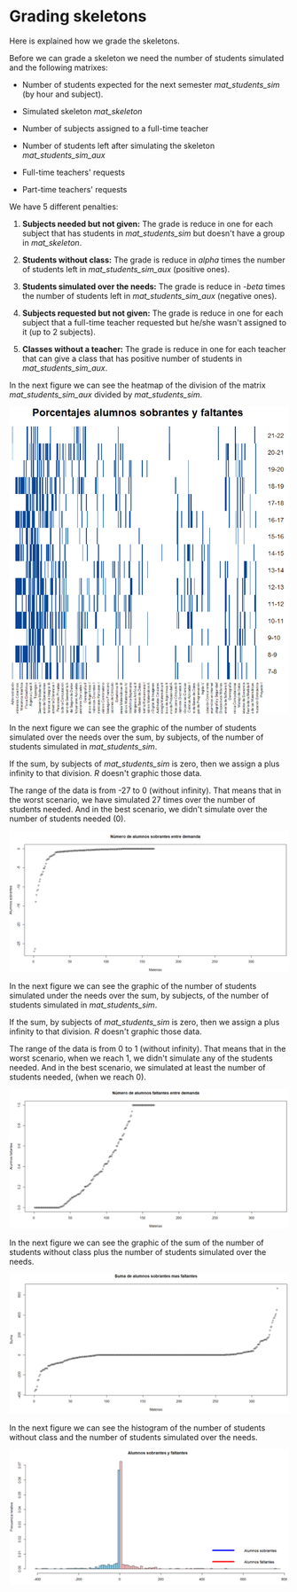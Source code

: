 # Grading skeletons

Here is explained how we grade the skeletons.

Before we can grade a skeleton we need the number of students simulated and the following matrixes:

- Number of students expected for the next semester _mat\_students\_sim_ (by hour and subject).

- Simulated skeleton _mat\_skeleton_

- Number of subjects assigned to a full-time teacher

- Number of students left after simulating the skeleton _mat\_students\_sim\_aux_

- Full-time teachers' requests

- Part-time teachers' requests

We have 5 different penalties:

1. **Subjects needed but not given:** The grade is reduce in one for each subject that has students in _mat\_students\_sim_ but doesn't have a group in _mat\_skeleton_.

2. **Students without class:** The grade is reduce in _alpha_ times the number of students left in _mat\_students\_sim\_aux_ (positive ones).

3. **Students simulated over the needs:** The grade is reduce in _-beta_ times the number of students left in _mat\_students\_sim\_aux_ (negative ones).

4. **Subjects requested but not given:** The grade is reduce in one for each subject that a full-time teacher requested but he/she wasn't assigned to it (up to 2 subjects).

5. **Classes without a teacher:** The grade is reduce in one for each teacher that can give a class that has positive number of students in _mat\_students\_sim\_aux_. 

In the next figure we can see the heatmap of the division of the matrix _mat\_students\_sim\_aux_ divided by _mat\_students\_sim_.

![mat_demanda_aux_divided_by_mat_demanda_alumnos](https://github.com/ArrigoCoen/Faculty_schedule_simulation/blob/master/Figures/Fig_mat_demanda_aux_divided_by_mat_demanda_alumnos.png)

In the next figure we can see the graphic of the number of students simulated over the needs over the sum, by subjects, of the number of students simulated in _mat\_students\_sim_.

If the sum, by subjects of _mat\_students\_sim_ is zero, then we assign a plus infinity to that division. _R_ doesn't graphic those data.

The range of the data is from -27 to 0 (without infinity). That means that in the worst scenario, we have simulated 27 times over the number of students needed. And in the best scenario, we didn't simulate over the number of students needed (0).

![mat_demanda_aux_divided_by_mat_demanda_alumnos](https://github.com/ArrigoCoen/Faculty_schedule_simulation/blob/master/Figures/Fig_over_students_over_simulated.PNG)

In the next figure we can see the graphic of the number of students simulated under the needs over the sum, by subjects, of the number of students simulated in _mat\_students\_sim_.

If the sum, by subjects of _mat\_students\_sim_ is zero, then we assign a plus infinity to that division. _R_ doesn't graphic those data.

The range of the data is from 0 to 1 (without infinity). That means that in the worst scenario, when we reach 1, we didn't simulate any of the students needed. And in the best scenario, we simulated at least the number of students needed, (when we reach 0).

![mat_demanda_aux_divided_by_mat_demanda_alumnos](https://github.com/ArrigoCoen/Faculty_schedule_simulation/blob/master/Figures/Fig_under_students_over_simulated.PNG)


In the next figure we can see the graphic of the sum of the number of students without class plus the number of students simulated over the needs.

![mat_demanda_aux_divided_by_mat_demanda_alumnos](https://github.com/ArrigoCoen/Faculty_schedule_simulation/blob/master/Figures/Fig_sum_over_and_under_students.PNG)

In the next figure we can see the histogram of the number of students without class and the number of students simulated over the needs.

![mat_demanda_aux_divided_by_mat_demanda_alumnos](https://github.com/ArrigoCoen/Faculty_schedule_simulation/blob/master/Figures/Fig_histogram_over_and_under_students.PNG)


